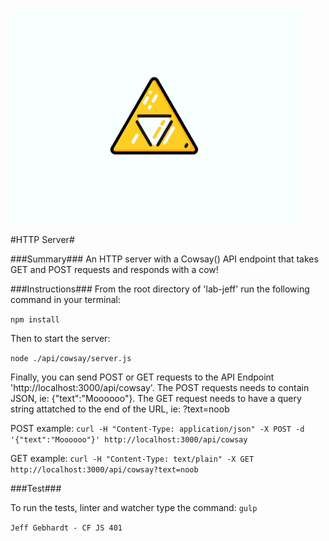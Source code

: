 ![Triforce](./resources/triforce2.gif)

#HTTP Server#

###Summary###
An HTTP server with a Cowsay() API endpoint that takes GET and POST requests and responds with a cow!

###Instructions###
From the root directory of 'lab-jeff' run the following command in your terminal:

`npm install`

Then to start the server:

`node ./api/cowsay/server.js`

Finally, you can send POST or GET requests to the API Endpoint 'http://localhost:3000/api/cowsay'. The POST requests needs to contain JSON, ie: {"text":"Moooooo"}. The GET request needs to have a query string attatched to the end of the URL, ie: ?text=noob

POST example: `curl -H "Content-Type: application/json" -X POST -d '{"text":"Moooooo"}' http://localhost:3000/api/cowsay`

GET example: `curl -H "Content-Type: text/plain" -X GET http://localhost:3000/api/cowsay?text=noob`


###Test###

To run the tests, linter and watcher type the command:
`gulp`


`Jeff Gebhardt - CF JS 401`
